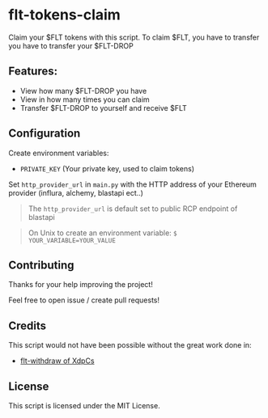 # flt-tokens-claim


Claim your $FLT tokens with this script.
To claim $FLT, you have to transfer you have to transfer your $FLT-DROP

## Features:
- View how many $FLT-DROP you have
- View in how many times you can claim
- Transfer $FLT-DROP to yourself and receive $FLT


## Configuration
Create environment variables:
- ``PRIVATE_KEY`` (Your private key, used to claim tokens)

[//]: # (- ``HTTP_PROVIDER_URL`` &#40;the url to the http provider &#40;influra, blaspi, alchemy...&#41;&#41;)

Set ``http_provider_url`` in ``main.py`` with the HTTP address of your Ethereum provider (influra, alchemy, blastapi ect..)

> The ``http_provider_url`` is default set to public RCP endpoint of blastapi

> On Unix to create an environment variable: ``$ YOUR_VARIABLE=YOUR_VALUE``


## Contributing

Thanks for your help improving the project! 

Feel free to open issue / create pull requests!


## Credits
This script would not have been possible without the great work done in:
- [flt-withdraw of XdpCs](https://github.com/XdpCs/flt-withdraw/)


## License
This script is licensed under the MIT License.
